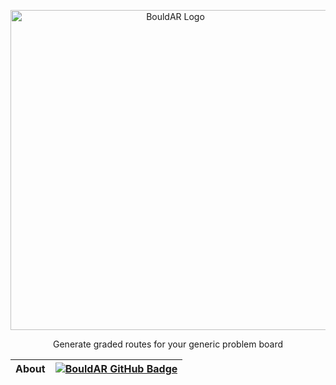 <p style="text-align: center"><a href="https://github.com/BouldAR-Warwick"><img alt="BouldAR Logo" src="https://github.com/BouldAR-Warwick/bouldar-assets/raw/main/logo_purple.png" width="512"/></a></p>

<p style="text-align: center">
Generate graded routes for your generic problem board
</p>

| __About__ | [![BouldAR GitHub Badge](https://badgen.net/badge/GitHub/BouldAR?icon=github&color=24292e)](https://github.com/BouldAR-Warwick) |
| :--- | :--- |